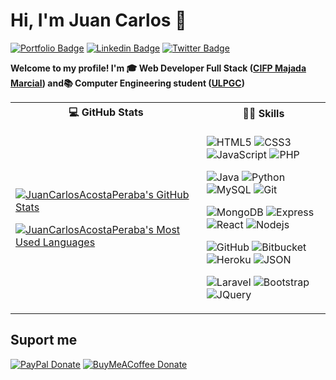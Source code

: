 # Hi, I'm Juan Carlos 👋

[![Portfolio Badge](https://img.shields.io/badge/-Portfolio-Portfolio?color=yellowgreen&style=flat&link=https://juancarlosacostaperaba.github.io/)](https://juancarlosacostaperaba.github.io/)
[![Linkedin Badge](https://img.shields.io/badge/-LinkedIn-LinkedIn?color=informational&style=flat&logo=Linkedin&logoColor=white&link=https://www.linkedin.com/in/juancarlosacostaperaba/)](https://www.linkedin.com/in/juancarlosacostaperaba/)
[![Twitter Badge](https://img.shields.io/badge/-Twitter-%231877F2.svg?color=blue&logoColor=white&logo=twitter&style=flat&link=https://twitter.com/JuanSerberoCode)](https://twitter.com/JuanSerberoCode)

**Welcome to my profile! I'm 🎓 Web Developer Full Stack ([CIFP Majada Marcial](https://cifpmajadamarcial.com/)) and📚 Computer Engineering student ([ULPGC](https://www.ulpgc.es/))**

<table>
<tr>
<th>
💻 GitHub Stats
</th>
<th>
👨‍💻 Skills
</th>
</tr>
<tr>
<td>

[![JuanCarlosAcostaPeraba's GitHub Stats](https://github-readme-stats.vercel.app/api?username=JuanCarlosAcostaPeraba&show_icons=true&theme=dracula&include_all_commits=true&hide_rank=false&hide_title=true)](https://github.com/JuanCarlosAcostaPeraba)

[![JuanCarlosAcostaPeraba's Most Used Languages](https://github-readme-stats.vercel.app/api/top-langs/?username=JuanCarlosAcostaPeraba&layout=compact&theme=dracula&hide_title=true)](https://github.com/JuanCarlosAcostaPeraba)
</a>

</td>
<td>

![HTML5](https://img.shields.io/badge/-HTML5-black?style=flat&logo=html5)
![CSS3](https://img.shields.io/badge/-CSS3-black?style=flat&logo=css3&logoColor=blue)
![JavaScript](https://img.shields.io/badge/-JavaScript-black?style=flat&logo=javascript)
![PHP](https://img.shields.io/badge/-PHP-black?style=flat&logo=php)

![Java](https://img.shields.io/badge/-Java-black?style=flat&logo=java)
![Python](https://img.shields.io/badge/-Python-black?style=flat&logo=python)
![MySQL](https://img.shields.io/badge/-MySQL-black?style=flat&logo=mysql)
![Git](https://img.shields.io/badge/-Git-black?style=flat&logo=git)

![MongoDB](https://img.shields.io/badge/-MongoDB-black?style=flat&logo=mongodb)
![Express](https://img.shields.io/badge/-Express-black?style=flat&logo=express)
![React](https://img.shields.io/badge/-React-black?style=flat&logo=react)
![Nodejs](https://img.shields.io/badge/-Nodejs-black?style=flat&logo=Node.js)

![GitHub](https://img.shields.io/badge/-GitHub-black?style=flat&logo=github)
![Bitbucket](https://img.shields.io/badge/-Bitbucket-black?style=flat&logo=bitbucket)
![Heroku](https://img.shields.io/badge/-Heroku-black?style=flat&logo=heroku)
![JSON](https://img.shields.io/badge/-json-black?style=flat&logo=json)

![Laravel](https://img.shields.io/badge/-Laravel-black?style=flat&logo=laravel&)
![Bootstrap](https://img.shields.io/badge/-Bootstrap-black?style=flat&logo=bootstrap)
![JQuery](https://img.shields.io/badge/-JQuery-black?style=flat&logo=jquery)

</td>
</tr>
</table>

<div style="display=block; float=left;">

</div>

## Suport me

[![PayPal Donate](https://img.shields.io/badge/-PayPal-blue.svg?color=informational&maxAge=2592000&style=plastic)](https://paypal.me/juanserberocode)
[![BuyMeACoffee Donate](https://img.shields.io/badge/-Buy%20me%20a%20Coffee-blue.svg?color=yellow&maxAge=2592000&style=plastic)](https://www.buymeacoffee.com/juanserberocode)

